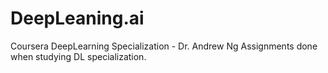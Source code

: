 # DeepLeaning.ai

Coursera DeepLearning Specialization - Dr. Andrew Ng
Assignments done when studying DL specialization.
